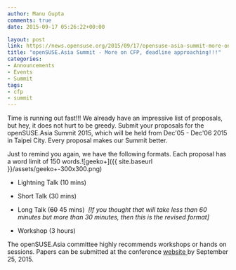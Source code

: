 ```yaml
---
author: Manu Gupta
comments: true
date: 2015-09-17 05:26:22+00:00

layout: post
link: https://news.opensuse.org/2015/09/17/opensuse-asia-summit-more-on-cfp-deadline-approaching/
title: "openSUSE.Asia Summit - More on CFP, deadline approaching!!!"
categories:
- Announcements
- Events
- Summit
tags:
- cfp
- summit
---
```

Time is running out fast!!! We already have an impressive list of proposals, but hey, it does not hurt to be greedy. Submit your proposals for the openSUSE.Asia Summit 2015, which will be held from Dec'05 - Dec'06 2015 in Taipei City. Every proposal makes our Summit better.

Just to remind you again, we have the following formats. Each proposal has a word limit of 150 words.![geeko+]({{ site.baseurl }}/assets/geeko+-300x300.png)



	
  * Lightning Talk (10 mins)

	
  * Short Talk (30 mins)

	
  * Long Talk (<del>60</del> 45 mins)  _[If you thought that will take less than 60 minutes but more than 30 minutes, then this is the revised format]_

	
  * Workshop (3 hours)


The openSUSE.Asia committee highly recommends workshops or hands on sessions. Papers can be submitted at the conference [website ](https://events.opensuse.org/conference/summitasia15)by September 25, 2015.		
